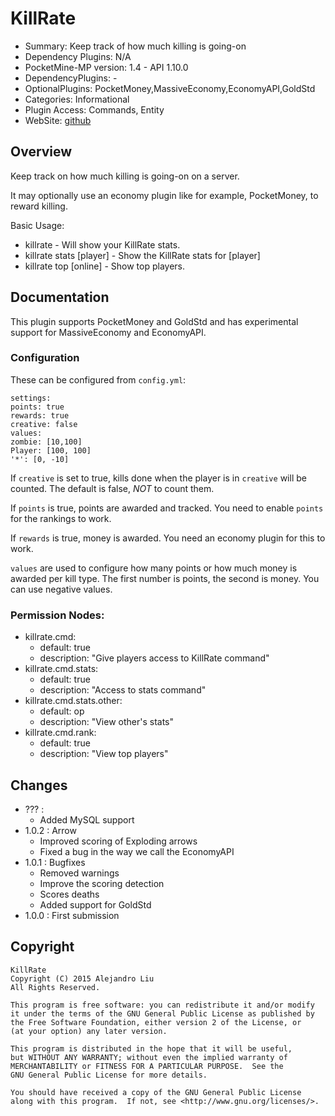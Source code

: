 KillRate
=======

* Summary: Keep track of how much killing is going-on
* Dependency Plugins: N/A
* PocketMine-MP version: 1.4 - API 1.10.0
* DependencyPlugins: -
* OptionalPlugins: PocketMoney,MassiveEconomy,EconomyAPI,GoldStd
* Categories: Informational
* Plugin Access: Commands, Entity
* WebSite: [github](https://github.com/alejandroliu/pocketmine-plugins/tree/master/KillRate)

Overview
--------

Keep track on how much killing is going-on on a server.

It may optionally use an economy plugin like for example, PocketMoney,
to reward killing.

Basic Usage:

* killrate - Will show your KillRate stats.
* killrate stats [player] - Show the KillRate stats for [player]
* killrate top [online] - Show top players.

Documentation
-------------

This plugin supports PocketMoney and GoldStd and has experimental
support for MassiveEconomy and EconomyAPI.

### Configuration

These can be configured from `config.yml`:

    settings:
	points: true
	rewards: true
	creative: false
    values:
	zombie: [10,100]
	Player: [100, 100]
	'*': [0, -10]

If `creative` is set to true, kills done when the player is in
`creative` will be counted.  The default is false, *NOT* to count
them.

If `points` is true, points are awarded and tracked.  You need to
enable `points` for the rankings to work.

If `rewards` is true, money is awarded.  You need an economy plugin
for this to work.

`values` are used to configure how many points or how much money is
awarded per kill type.  The first number is points, the second is
money.  You can use negative values.

### Permission Nodes:

* killrate.cmd:
  * default: true
  * description: "Give players access to KillRate command"
* killrate.cmd.stats:
  * default: true
  * description: "Access to stats command"
* killrate.cmd.stats.other:
  * default: op
  * description: "View other's stats"
* killrate.cmd.rank:
  * default: true
  * description: "View top players"

Changes
-------

* ??? :
  * Added MySQL support
* 1.0.2 : Arrow
  * Improved scoring of Exploding arrows
  * Fixed a bug in the way we call the EconomyAPI
* 1.0.1 : Bugfixes
  * Removed warnings
  * Improve the scoring detection
  * Scores deaths
  * Added support for GoldStd
* 1.0.0 : First submission

Copyright
---------

    KillRate
    Copyright (C) 2015 Alejandro Liu
    All Rights Reserved.

    This program is free software: you can redistribute it and/or modify
    it under the terms of the GNU General Public License as published by
    the Free Software Foundation, either version 2 of the License, or
    (at your option) any later version.

    This program is distributed in the hope that it will be useful,
    but WITHOUT ANY WARRANTY; without even the implied warranty of
    MERCHANTABILITY or FITNESS FOR A PARTICULAR PURPOSE.  See the
    GNU General Public License for more details.

    You should have received a copy of the GNU General Public License
    along with this program.  If not, see <http://www.gnu.org/licenses/>.
